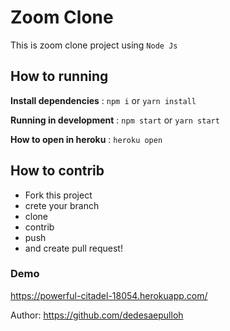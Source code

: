 # Zoom Clone
This is zoom clone project using `Node Js`

## How to running
**Install dependencies** : `npm i` or `yarn install`

**Running in development** : `npm start` or `yarn start`

**How to open in heroku** : `heroku open`

## How to contrib
- Fork this project 
- crete your branch
- clone
- contrib
- push
- and create pull request!

### Demo
https://powerful-citadel-18054.herokuapp.com/

Author: https://github.com/dedesaepulloh 
